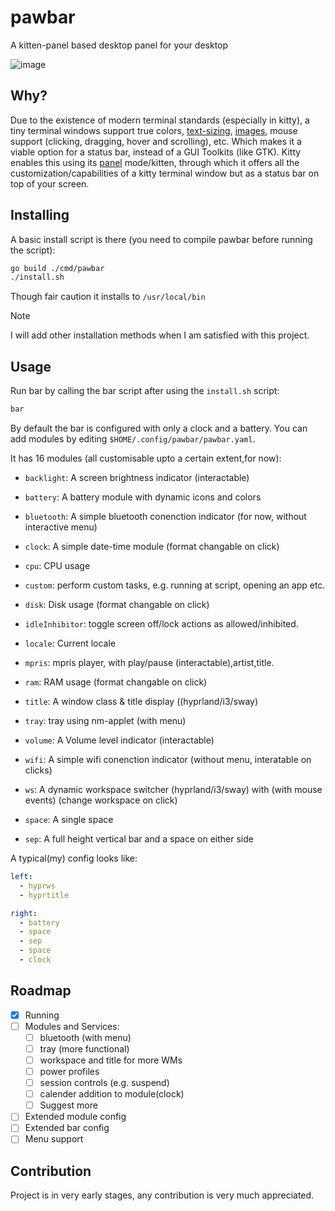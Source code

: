 # pawbar
A kitten-panel based desktop panel for your desktop

![image](https://github.com/user-attachments/assets/b8cdfd44-ca66-45df-a8eb-d8142d0e4ffb)

## Why?
Due to the existence of modern terminal standards (especially in kitty), a tiny terminal windows support true colors, [text-sizing](https://sw.kovidgoyal.net/kitty/text-sizing-protocol/), [images](https://sw.kovidgoyal.net/kitty/graphics-protocol/), mouse support (clicking, dragging, hover and scrolling), etc. Which makes it a viable option for a status bar, instead of a GUI Toolkits (like GTK). Kitty enables this using its [panel](https://sw.kovidgoyal.net/kitty/kittens/panel/) mode/kitten, through which it offers all the customization/capabilities of a kitty terminal window but as a status bar on top of your screen. 


## Installing
A basic install script is there (you need to compile pawbar before running the script): 
```sh
go build ./cmd/pawbar
./install.sh
```
Though fair caution it installs to `/usr/local/bin`

> [!NOTE]
> I will add other installation methods when I am satisfied with this project.
## Usage
Run bar by calling the bar script after using the `install.sh` script:
```sh
bar
```


By default the bar is configured with only a clock and a battery. You can add modules by editing `$HOME/.config/pawbar/pawbar.yaml`.

It has 16 modules (all customisable upto a certain extent,for now):
 - `backlight`: A screen brightness indicator (interactable)
 - `battery`: A battery module with dynamic icons and colors
 - `bluetooth`: A simple bluetooth conenction indicator (for now, without interactive menu)
 - `clock`: A simple date-time module (format changable on click)
 - `cpu`: CPU usage 
 - `custom`: perform custom tasks, e.g. running at script, opening an app etc.
 - `disk`: Disk usage (format changable on click)
 - `idleInhibitor`: toggle screen off/lock actions as allowed/inhibited.
 - `locale`: Current locale
 - `mpris`: mpris player, with play/pause (interactable),artist,title.
 - `ram`: RAM usage (format changable on click)
 - `title`: A window class & title display ((hyprland/i3/sway)
 - `tray`: tray using nm-applet (with menu)
 - `volume`: A Volume level indicator (interactable)
 - `wifi`: A simple wifi conenction indicator (without menu, interatable on clicks)
 - `ws`: A dynamic workspace switcher (hyprland/i3/sway) with (with mouse events) (change workspace on click)

 - `space`: A single space
 - `sep`: A full height vertical bar and a space on either side

A typical(my) config looks like:
```yaml
left:
  - hyprws
  - hyprtitle

right:
  - battery
  - space
  - sep
  - space
  - clock
```

## Roadmap
 - [x] Running
 - [ ] Modules and Services:
     - [ ] bluetooth (with menu)
     - [ ] tray (more functional)
     - [ ] workspace and title for more WMs
     - [ ] power profiles
     - [ ] session controls (e.g. suspend)
     - [ ] calender addition to module(clock)
     - [ ] Suggest more
 - [ ] Extended module config
 - [ ] Extended bar config
 - [ ] Menu support

## Contribution
Project is in very early stages, any contribution is very much appreciated. 
